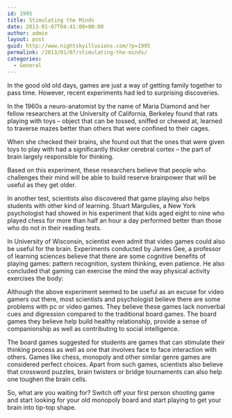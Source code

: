 ```yaml
---
id: 1995
title: Stimulating the Minds
date: 2013-01-07T04:41:00+00:00
author: admin
layout: post
guid: http://www.nightskyillusions.com/?p=1995
permalink: /2013/01/07/stimulating-the-minds/
categories:
  - General
---
```

In the good old old days, games are just a way of getting family together to pass time. However, recent experiments had led to surprising discoveries.

In the 1960s a neuro-anatomist by the name of Maria Diamond and her fellow researchers at the University of California, Berkeley found that rats playing with toys – object that can be tossed, sniffed or chewed at, learned to traverse mazes better than others that were confined to their cages.
  
When she checked their brains, she found out that the ones that were given toys to play with had a significantly thicker cerebral cortex – the part of brain largely responsible for thinking.

Based on this experiment, these researchers believe that people who challenges their mind will be able to build reserve brainpower that will be useful as they get older.

In another test, scientists also discovered that game playing also helps students with other kind of learning. Stuart Margulies, a New York psychologist had showed in his experiment that kids aged eight to nine who played chess for more than half an hour a day performed better than those who do not in their reading tests.

In University of Wisconsin, scientist even admit that video games could also be useful for the brain. Experiments conducted by James Gee, a professor of learning sciences believe that there are some cognitive benefits of playing games: pattern recognition, system thinking, even patience. He also concluded that gaming can exercise the mind the way physical activity exercises the body:

Although the above experiment seemed to be useful as an excuse for video gamers out there, most scientists and psychologist believe there are some problems with pc or video games. They believe these games lack nonverbal cues and digression compared to the traditional board games. The board games they believe help build healthy relationship, provide a sense of companionship as well as contributing to social intelligence.

The board games suggested for students are games that can stimulate their thinking process as well as one that involves face to face interaction with others. Games like chess, monopoly and other similar genre games are considered perfect choices. Apart from such games, scientists also believe that crossword puzzles, brain twisters or bridge tournaments can also help one toughen the brain cells.

So, what are you waiting for? Switch off your first person shooting game and start looking for your old monopoly board and start playing to get your brain into tip-top shape.